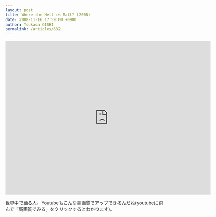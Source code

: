 ```yaml
---
layout: post
title: Where the Hell is Matt? (2008)
date: 2008-11-16 17:59:00 +0900
author: Tsukasa OISHI
permalink: /articles/632
---
```


<iframe width="640" height="480" src="https://www.youtube.com/embed/zlfKdbWwruY" frameborder="0" allowfullscreen></iframe>

世界中で踊る人。Youtubeもこんな高画質でアップできるんだね(youtubeに飛んで「高画質でみる」をクリックするとわかります)。
